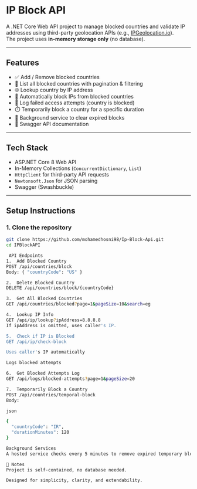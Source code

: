 ﻿#  IP Block API

A .NET Core Web API project to manage blocked countries and validate IP addresses using third-party geolocation APIs (e.g., [IPGeolocation.io](https://ipgeolocation.io/)).  
 The project uses **in-memory storage only** (no database).

---

##  Features

- ✅ Add / Remove blocked countries
- 📄 List all blocked countries with pagination & filtering
- 🌐 Lookup country by IP address
- 🛑 Automatically block IPs from blocked countries
- 📜 Log failed access attempts (country is blocked)
- ⏱️ Temporarily block a country for a specific duration
- 🧠 Background service to clear expired blocks
- 🧪 Swagger API documentation

---

##  Tech Stack

- ASP.NET Core 8 Web API
- In-Memory Collections (`ConcurrentDictionary`, `List`)
- `HttpClient` for third-party API requests
- `Newtonsoft.Json` for JSON parsing
- Swagger (Swashbuckle)

---

##  Setup Instructions

### 1. Clone the repository
```bash
git clone https://github.com/mohamedhosni98/Ip-Block-Api.git
cd IPBlockAPI

 API Endpoints
1.  Add Blocked Country
POST /api/countries/block
Body: { "countryCode": "US" }

2.  Delete Blocked Country
DELETE /api/countries/block/{countryCode}

3.  Get All Blocked Countries
GET /api/countries/blocked?page=1&pageSize=10&search=eg

4.  Lookup IP Info
GET /api/ip/lookup?ipAddress=8.8.8.8
If ipAddress is omitted, uses caller's IP.

5.  Check if IP is Blocked
GET /api/ip/check-block

Uses caller's IP automatically

Logs blocked attempts

6.  Get Blocked Attempts Log
GET /api/logs/blocked-attempts?page=1&pageSize=20

7.  Temporarily Block a Country
POST /api/countries/temporal-block
Body:

json

{
  "countryCode": "IR",
  "durationMinutes": 120
}

Background Services
A hosted service checks every 5 minutes to remove expired temporary blocks from memory.

📌 Notes
Project is self-contained, no database needed.

Designed for simplicity, clarity, and extendability.
